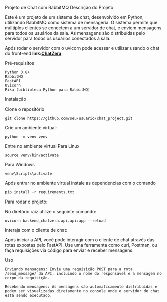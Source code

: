 Projeto de Chat com RabbitMQ
Descrição do Projeto

Este é um projeto de um sistema de chat, desenvolvido em Python, utilizando RabbitMQ como sistema de mensageria. O sistema permite que múltiplos clientes se conectem a um servidor de chat, e enviem mensagens para todos os usuários da sala. As mensagens são distribuídas pelo servidor para todos os usuários conectados à sala.

Após rodar o servidor com o uvicorn pode acessar e utilizar usando o chat do front-end
**link:[ChatZera](https://chatzera.netlify.app/)**

Pré-requisitos

    Python 3.8+
    RabbitMQ
    FastAPI
    Uvicorn
    Pika (biblioteca Python para RabbitMQ)

Instalação

Clone o repositório

    git clone https://github.com/seu-usuario/chat_project.git

Crie um ambiente virtual:

    python -m venv venv

Entre no ambiente virtual
Para Linux  

    source venv/bin/activate 
Para Windows

    venv\Scripts\activate

Após entrar no ambiente virtual instale as dependencias com o comando

    pip install -r requirements.txt


Para rodar o projeto:

No diretório raiz utilize o seguinte comando:

    uvicorn backend_chatzera.api.api:app --reload

Interaja com o cliente de chat:

Após iniciar a API, você pode interagir com o cliente de chat através das rotas expostas pelo FastAPI. Use uma ferramenta como curl, Postman, ou faça requisições via código para enviar e receber mensagens.

Uso

    Enviando mensagens: Envie uma requisição POST para a rota /send_message/ da API, incluindo o nome do responsável e a mensagem no corpo da requisição.

    Recebendo mensagens: As mensagens são automaticamente distribuídas e podem ser visualizadas diretamente no console onde o servidor de chat está sendo executado.

